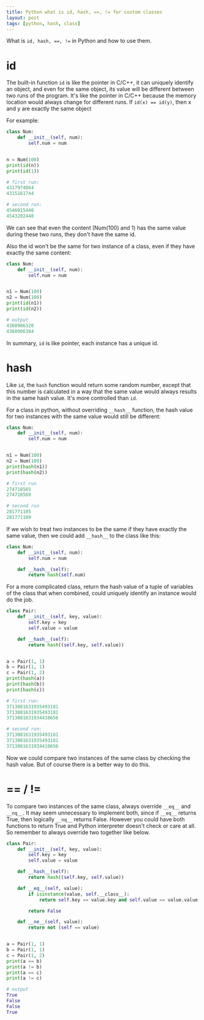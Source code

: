 ```yaml
---
title: Python what is id, hash, ==, != for custom classes
layout: post
tags: [python, hash, class]
---
```


What is `id, hash, ==, !=` in Python and how to use them.

# id

The built-in function `id` is like the pointer in C/C++, it can uniquely identify an object, and even for the same object, its value will be different between two runs of the program. It's like the pointer in C/C++ because the memory location would always change for different runs. If `id(x) == id(y)`, then x and y are exactly the same object

For example:

```python
class Num:
    def __init__(self, num):
        self.num = num


n = Num(100)
print(id(n))
print(id(1))

# first run:
4317974864
4315161744

# second run:
4546015440
4543202448
```

We can see that even the content (Num(100) and 1) has the same value during these two runs, they don't have the same id. 

Also the id won't be the same for two instance of a class, even if they have exactly the same content:

```python
class Num:
    def __init__(self, num):
        self.num = num


n1 = Num(100)
n2 = Num(100)
print(id(n1))
print(id(n2))

# output
4360906320
4360906384
```

In summary, `id` is like pointer, each instance has a unique id.

# hash

Like `id`, the `hash` function would return some random number, except that this number is calculated in a way that the same value would always results in the same hash value. It's more controlled than `id`.

For a class in python, without overriding `__hash__` function, the hash value for two instances with the same value would still be different:

```python
class Num:
    def __init__(self, num):
        self.num = num


n1 = Num(100)
n2 = Num(100)
print(hash(n1))
print(hash(n2))

# first run
274718565
274718569

# second run
281771105
281771109
```

If we wish to treat two instances to be the same if they have exactly the same value, then we could add `__hash__` to the class like this:

```python
class Num:
    def __init__(self, num):
        self.num = num

    def __hash__(self):
        return hash(self.num)
```

For a more complicated class, return the hash value of a tuple of variables of the class that when combined, could uniquely identify an instance would do the job.

```python
class Pair:
    def __init__(self, key, value):
        self.key = key 
        self.value = value

    def __hash__(self):
        return hash((self.key, self.value))


a = Pair(1, 1)
b = Pair(1, 1)
c = Pair(1, 2)
print(hash(a))
print(hash(b))
print(hash(c))

# first run:
3713081631935493181
3713081631935493181
3713081631934410656

# second run:
3713081631935493181
3713081631935493181
3713081631934410656
```

Now we could compare two instances of the same class by checking the hash value. But of course there is a better way to do this.

# == / !=

To compare two instances of the same class, always override `__eq__` and `__nq__`. It may seem unnecessary to implement both, since if `__eq__` returns True, then logically `__nq__` returns False. However you could have both functions to return True and Python interpreter doesn't check or care at all. So remember to always override two together like below.

```python
class Pair:
    def __init__(self, key, value):
        self.key = key 
        self.value = value

    def __hash__(self):
        return hash((self.key, self.value))

    def __eq__(self, value):
        if isinstance(value, self.__class__):
            return self.key == value.key and self.value == value.value

        return False

    def __ne__(self, value):
        return not (self == value)


a = Pair(1, 1)
b = Pair(1, 1)
c = Pair(1, 2)
print(a == b)
print(a != b)
print(a == c)
print(a != c)

# output
True
False
False
True
```
